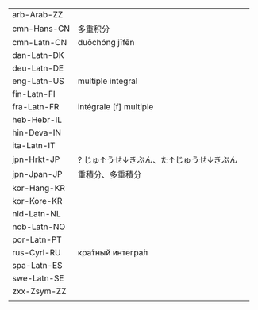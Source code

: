 | | | |
|-|-|-|
| arb-Arab-ZZ |  |  |
| cmn-Hans-CN | 多重积分 |  |
| cmn-Latn-CN | duōchóng jīfēn |  |
| dan-Latn-DK |  |  |
| deu-Latn-DE |  |  |
| eng-Latn-US | multiple integral |  |
| fin-Latn-FI |  |  |
| fra-Latn-FR | intégrale [f] multiple |  |
| heb-Hebr-IL |  |  |
| hin-Deva-IN |  |  |
| ita-Latn-IT |  |  |
| jpn-Hrkt-JP | ? じゅ↑うせ↓きぶん、た↑じゅうせ↓きぶん |  |
| jpn-Jpan-JP | 重積分、多重積分 |  |
| kor-Hang-KR |  |  |
| kor-Kore-KR |  |  |
| nld-Latn-NL |  |  |
| nob-Latn-NO |  |  |
| por-Latn-PT |  |  |
| rus-Cyrl-RU | кра́тный интегра́л |  |
| spa-Latn-ES |  |  |
| swe-Latn-SE |  |  |
| zxx-Zsym-ZZ |  |  |
|  |  |  |
